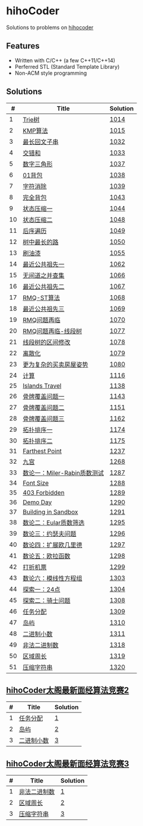 # hihoCoder

Solutions to problems on [hihocoder](http://hihocoder.com/hiho)

## Features
* Written with C/C++ (a few C++11/C++14)
* Perferred STL (Standard Template Library)
* Non-ACM style programming

## Solutions
| # | Title | Solution |
|---|-------|----------|
|1|[Trie树](http://hihocoder.com/problemset/problem/1014)|[1014](solutions/1014)| 
|2|[KMP算法](http://hihocoder.com/problemset/problem/1015)|[1015](solutions/1015)| 
|3|[最长回文子串](http://hihocoder.com/problemset/problem/1032)|[1032](solutions/1032)| 
|4|[交错和](http://hihocoder.com/problemset/problem/1033)|[1033](solutions/1033)| 
|5|[数字三角形](http://hihocoder.com/problemset/problem/1037)|[1037](solutions/1037)| 
|6|[01背包](http://hihocoder.com/problemset/problem/1038)|[1038](solutions/1038)| 
|7|[字符消除](http://hihocoder.com/problemset/problem/1039)|[1039](solutions/1039)| 
|8|[完全背包](http://hihocoder.com/problemset/problem/1043)|[1043](solutions/1043)| 
|9|[状态压缩一](http://hihocoder.com/problemset/problem/1044)|[1044](solutions/1044)| 
|10|[状态压缩二](http://hihocoder.com/problemset/problem/1048)|[1048](solutions/1048)| 
|11|[后序遍历](http://hihocoder.com/problemset/problem/1049)|[1049](solutions/1049)| 
|12|[树中最长的路](http://hihocoder.com/problemset/problem/1050)|[1050](solutions/1050)| 
|13|[刷油漆](http://hihocoder.com/problemset/problem/1055)|[1055](solutions/1055)| 
|14|[最近公共祖先一](http://hihocoder.com/problemset/problem/1062)|[1062](solutions/1062)| 
|15|[无间道之并查集](http://hihocoder.com/problemset/problem/1066)|[1066](solutions/1066)| 
|16|[最近公共祖先二](http://hihocoder.com/problemset/problem/1067)|[1067](solutions/1067)| 
|17|[RMQ-ST算法](http://hihocoder.com/problemset/problem/1068)|[1068](solutions/1068)| 
|18|[最近公共祖先三](http://hihocoder.com/problemset/problem/1069)|[1069](solutions/1069)| 
|19|[RMQ问题再临](http://hihocoder.com/problemset/problem/1070)|[1070](solutions/1070)| 
|20|[RMQ问题再临-线段树](http://hihocoder.com/problemset/problem/1077)|[1077](solutions/1077)| 
|21|[线段树的区间修改](http://hihocoder.com/problemset/problem/1078)|[1078](solutions/1078)| 
|22|[离散化](http://hihocoder.com/problemset/problem/1079)|[1079](solutions/1079)| 
|23|[更为复杂的买卖房屋姿势](http://hihocoder.com/problemset/problem/1080)|[1080](solutions/1080)| 
|24|[计算](http://hihocoder.com/problemset/problem/1116)|[1116](solutions/1116)| 
|25|[Islands Travel](http://hihocoder.com/problemset/problem/1138)|[1138](solutions/1138)| 
|26|[骨牌覆盖问题一](http://hihocoder.com/problemset/problem/1143)|[1143](solutions/1143)| 
|27|[骨牌覆盖问题二](http://hihocoder.com/problemset/problem/1151)|[1151](solutions/1151)| 
|28|[骨牌覆盖问题三](http://hihocoder.com/problemset/problem/1162)|[1162](solutions/1162)| 
|29|[拓扑排序一](http://hihocoder.com/problemset/problem/1174)|[1174](solutions/1174)| 
|30|[拓扑排序二](http://hihocoder.com/problemset/problem/1175)|[1175](solutions/1175)| 
|31|[Farthest Point](http://hihocoder.com/problemset/problem/1237)|[1237](solutions/1237)| 
|32|[九宫](http://hihocoder.com/problemset/problem/1268)|[1268](solutions/1268)| 
|33|[数论一：Miler-Rabin质数测试](http://hihocoder.com/problemset/problem/1287)|[1287](solutions/1287)| 
|34|[Font Size](http://hihocoder.com/problemset/problem/1288) |[1288](solutions/1288)| 
|35|[403 Forbidden](http://hihocoder.com/problemset/problem/1289) |[1289](solutions/1289)| 
|36|[Demo Day](http://hihocoder.com/problemset/problem/1290) |[1290](solutions/1290)| 
|37|[Building in Sandbox](http://hihocoder.com/problemset/problem/1291) |[1291](solutions/1291)| 
|38|[数论二：Eular质数筛选](http://hihocoder.com/problemset/problem/1295) |[1295](solutions/1295)| 
|39|[数论三：约瑟夫问题](http://hihocoder.com/problemset/problem/1296) |[1296](solutions/1296)| 
|40|[数论四：扩展欧几里德](http://hihocoder.com/problemset/problem/1297) |[1297](solutions/1297)| 
|41|[数论五：欧拉函数](http://hihocoder.com/problemset/problem/1298) |[1298](solutions/1298)| 
|42|[打折机票](http://hihocoder.com/problemset/problem/1299) |[1299](solutions/1299)| 
|43|[数论六：模线性方程组](http://hihocoder.com/problemset/problem/1303) |[1303](solutions/1303)| 
|44|[探索一：24点](http://hihocoder.com/problemset/problem/1304) |[1304](solutions/1304)| 
|45|[探索二：骑士问题](http://hihocoder.com/problemset/problem/1308) |[1308](solutions/1308)| 
|46|[任务分配](http://hihocoder.com/problemset/problem/1309) |[1309](solutions/1309)| 
|47|[岛屿](http://hihocoder.com/problemset/problem/1310) |[1310](solutions/1310)| 
|48|[二进制小数](http://hihocoder.com/problemset/problem/1311) |[1311](solutions/1311)| 
|49|[非法二进制数](http://hihocoder.com/problemset/problem/1318) |[1318](solutions/1318)| 
|50|[区域周长](http://hihocoder.com/problemset/problem/1319) |[1319](solutions/1319)| 
|51|[压缩字符串](http://hihocoder.com/problemset/problem/1320) |[1320](solutions/1320)| 

## [hihoCoder太阁最新面经算法竞赛2](http://hihocoder.com/contest/hihointerview7)

| # | Title | Solution |
|---|-------|----------|
|1|[任务分配](http://hihocoder.com/problemset/problem/1309) |[1](solutions/1309)| 
|2|[岛屿](http://hihocoder.com/problemset/problem/1310) |[2](solutions/1310)| 
|3|[二进制小数](http://hihocoder.com/problemset/problem/1311) |[3](solutions/1311)| 

## [hihoCoder太阁最新面经算法竞赛3](http://hihocoder.com/contest/hihointerview8)
| # | Title | Solution |
|---|-------|----------|
|1|[非法二进制数](http://hihocoder.com/problemset/problem/1318) |[1](solutions/1318)| 
|2|[区域周长](http://hihocoder.com/problemset/problem/1319) |[2](solutions/1319)| 
|3|[压缩字符串](http://hihocoder.com/problemset/problem/1320) |[3](solutions/1320)| 
